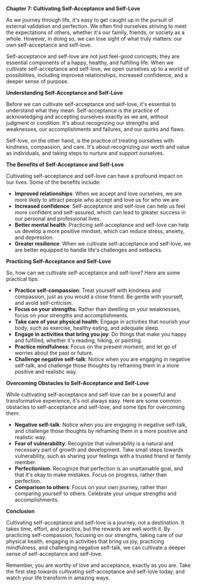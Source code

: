 <p><strong>Chapter 7: Cultivating Self-Acceptance and Self-Love</strong></p>

<p>As we journey through life, it's easy to get caught up in the pursuit of external validation and perfection. We often find ourselves striving to meet the expectations of others, whether it's our family, friends, or society as a whole. However, in doing so, we can lose sight of what truly matters: our own self-acceptance and self-love.</p>

<p>Self-acceptance and self-love are not just feel-good concepts; they are essential components of a happy, healthy, and fulfilling life. When we cultivate self-acceptance and self-love, we open ourselves up to a world of possibilities, including improved relationships, increased confidence, and a deeper sense of purpose.</p>

<p><strong>Understanding Self-Acceptance and Self-Love</strong></p>

<p>Before we can cultivate self-acceptance and self-love, it's essential to understand what they mean. Self-acceptance is the practice of acknowledging and accepting ourselves exactly as we are, without judgment or condition. It's about recognizing our strengths and weaknesses, our accomplishments and failures, and our quirks and flaws.</p>

<p>Self-love, on the other hand, is the practice of treating ourselves with kindness, compassion, and care. It's about recognizing our worth and value as individuals, and taking steps to nurture and support ourselves.</p>

<p><strong>The Benefits of Self-Acceptance and Self-Love</strong></p>

<p>Cultivating self-acceptance and self-love can have a profound impact on our lives. Some of the benefits include:</p>

<ul>
<li><strong>Improved relationships</strong>: When we accept and love ourselves, we are more likely to attract people who accept and love us for who we are.</li>
<li><strong>Increased confidence</strong>: Self-acceptance and self-love can help us feel more confident and self-assured, which can lead to greater success in our personal and professional lives.</li>
<li><strong>Better mental health</strong>: Practicing self-acceptance and self-love can help us develop a more positive mindset, which can reduce stress, anxiety, and depression.</li>
<li><strong>Greater resilience</strong>: When we cultivate self-acceptance and self-love, we are better equipped to handle life's challenges and setbacks.</li>
</ul>

<p><strong>Practicing Self-Acceptance and Self-Love</strong></p>

<p>So, how can we cultivate self-acceptance and self-love? Here are some practical tips:</p>

<ul>
<li><strong>Practice self-compassion</strong>: Treat yourself with kindness and compassion, just as you would a close friend. Be gentle with yourself, and avoid self-criticism.</li>
<li><strong>Focus on your strengths</strong>: Rather than dwelling on your weaknesses, focus on your strengths and accomplishments.</li>
<li><strong>Take care of your physical health</strong>: Engage in activities that nourish your body, such as exercise, healthy eating, and adequate sleep.</li>
<li><strong>Engage in activities that bring you joy</strong>: Do things that make you happy and fulfilled, whether it's reading, hiking, or painting.</li>
<li><strong>Practice mindfulness</strong>: Focus on the present moment, and let go of worries about the past or future.</li>
<li><strong>Challenge negative self-talk</strong>: Notice when you are engaging in negative self-talk, and challenge those thoughts by reframing them in a more positive and realistic way.</li>
</ul>

<p><strong>Overcoming Obstacles to Self-Acceptance and Self-Love</strong></p>

<p>While cultivating self-acceptance and self-love can be a powerful and transformative experience, it's not always easy. Here are some common obstacles to self-acceptance and self-love, and some tips for overcoming them:</p>

<ul>
<li><strong>Negative self-talk</strong>: Notice when you are engaging in negative self-talk, and challenge those thoughts by reframing them in a more positive and realistic way.</li>
<li><strong>Fear of vulnerability</strong>: Recognize that vulnerability is a natural and necessary part of growth and development. Take small steps towards vulnerability, such as sharing your feelings with a trusted friend or family member.</li>
<li><strong>Perfectionism</strong>: Recognize that perfection is an unattainable goal, and that it's okay to make mistakes. Focus on progress, rather than perfection.</li>
<li><strong>Comparison to others</strong>: Focus on your own journey, rather than comparing yourself to others. Celebrate your unique strengths and accomplishments.</li>
</ul>

<p><strong>Conclusion</strong></p>

<p>Cultivating self-acceptance and self-love is a journey, not a destination. It takes time, effort, and practice, but the rewards are well worth it. By practicing self-compassion, focusing on our strengths, taking care of our physical health, engaging in activities that bring us joy, practicing mindfulness, and challenging negative self-talk, we can cultivate a deeper sense of self-acceptance and self-love.</p>

<p>Remember, you are worthy of love and acceptance, exactly as you are. Take the first step towards cultivating self-acceptance and self-love today, and watch your life transform in amazing ways.</p>
